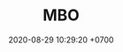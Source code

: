---
layout: teamCard
permalink: /team/:title.html
categories: surjohto042024 norteMayo ljmy24 partido3 partido4 partido9
maincover: /assets/logos/BDLF.png
puntosLJMAYO24: 10
date: 2020-08-29 10:29:20 +0700
title: MBO
team: MEXICAN BROKEN OLYMPIANS
tag: johto042024
color: black
puntosLJ202404: 12
grupo: sur
background: '#F16C38'
cover: /assets/backCard.png
ID: MBO
pj: 9
p1: JAS
r1: 0
rr1: 3
bg1: bg-success
pp1: MBO
p2: DFS DMD
r2: 3
rr2: 0
bg2: bg-danger
pp2: MBO
p3: MBO
r3: 2
rr3: 1
bg3: bg-info
pp3: T. SATISFACTION
p4:  MBO
r4: 1
rr4: 2
bg4: bg-warning
pp4: S. vanguard
p5:  HGO
r5: 3
rr5: 0
bg5: bg-danger
pp5: MBO
p7: ZODIAC
r7: 1
rr7: 2 
bg7: bg-info
pp7: mbo
p8:  SOJ
r8: 2
rr8: 1
bg8: bg-warning
pp8: MBO
p9:  MBO
r9: 1
rr9: 2
bg9: bg-warning
pp9: LAST BREATH
p10: DFS RUBY
r10: 0
rr10: 3
bg10: bg-success
pp10: MBO
---